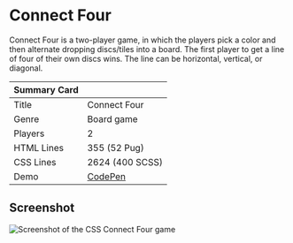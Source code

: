 # Connect Four

Connect Four is a two-player game, in which the players pick a color and then alternate dropping discs/tiles into a board. The first player to get a line of four of their own discs wins. The line can be horizontal, vertical, or diagonal.

| Summary Card | |
|--------------|-|
| Title | Connect Four |
| Genre | Board game |
| Players | 2 |
| HTML Lines | 355 (52 Pug) |
| CSS Lines | 2624 (400 SCSS) |
| Demo | [CodePen](https://codepen.io/alvaromontoro/full/rrPZwX) |

## Screenshot

![Screenshot of the CSS Connect Four game](https://github.com/alvaromontoro/CSS-Games/blob/master/games/connect-four/connect-four.jpg?raw=true)
